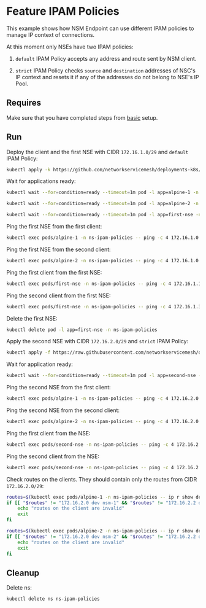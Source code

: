 # Feature IPAM Policies

This example shows how NSM Endpoint can use different IPAM policies to manage IP context of connections.

At this moment only NSEs have two IPAM policies:

1. `default` IPAM Policy accepts any address and route sent by NSM client.

2. `strict` IPAM Policy checks `source` and `destination` addresses of NSC's IP context and resets it if any of the 
addresses do not belong to NSE's IP Pool.

## Requires

Make sure that you have completed steps from [basic](../../basic) setup.

## Run

Deploy the client and the first NSE with CIDR `172.16.1.0/29` and `default` IPAM Policy:
```bash
kubectl apply -k https://github.com/networkservicemesh/deployments-k8s/examples/features/ipam-policies?ref=026afe51de49b5db676b71b16b438087b6d51c22
```

Wait for applications ready:
```bash
kubectl wait --for=condition=ready --timeout=1m pod -l app=alpine-1 -n ns-ipam-policies
```
```bash
kubectl wait --for=condition=ready --timeout=1m pod -l app=alpine-2 -n ns-ipam-policies
```
```bash
kubectl wait --for=condition=ready --timeout=1m pod -l app=first-nse -n ns-ipam-policies
```

Ping the first NSE from the first client:
```bash
kubectl exec pods/alpine-1 -n ns-ipam-policies -- ping -c 4 172.16.1.0 || kubectl exec pods/alpine-1 -n ns-ipam-policies -- ping -c 4 172.16.1.2
```

Ping the first NSE from the second client:
```bash
kubectl exec pods/alpine-2 -n ns-ipam-policies -- ping -c 4 172.16.1.0 || kubectl exec pods/alpine-2 -n ns-ipam-policies -- ping -c 4 172.16.1.2
```

Ping the first client from the first NSE:
```bash
kubectl exec pods/first-nse -n ns-ipam-policies -- ping -c 4 172.16.1.1
```

Ping the second client from the first NSE:
```bash
kubectl exec pods/first-nse -n ns-ipam-policies -- ping -c 4 172.16.1.3
```

Delete the first NSE:
```bash
kubectl delete pod -l app=first-nse -n ns-ipam-policies
```

Apply the second NSE with CIDR `172.16.2.0/29` and `strict` IPAM Policy:
```bash
kubectl apply -f https://raw.githubusercontent.com/networkservicemesh/deployments-k8s/026afe51de49b5db676b71b16b438087b6d51c22/examples/features/ipam-policies/second-nse.yaml -n ns-ipam-policies
```

Wait for application ready:
```bash
kubectl wait --for=condition=ready --timeout=1m pod -l app=second-nse -n ns-ipam-policies
```

Ping the second NSE from the first client:
```bash
kubectl exec pods/alpine-1 -n ns-ipam-policies -- ping -c 4 172.16.2.0 || kubectl exec pods/alpine-1 -n ns-ipam-policies -- ping -c 4 172.16.2.2
```

Ping the second NSE from the second client:
```bash
kubectl exec pods/alpine-2 -n ns-ipam-policies -- ping -c 4 172.16.2.0 || kubectl exec pods/alpine-2 -n ns-ipam-policies -- ping -c 4 172.16.2.2
```

Ping the first client from the NSE:
```bash
kubectl exec pods/second-nse -n ns-ipam-policies -- ping -c 4 172.16.2.1
```

Ping the second client from the NSE:
```bash
kubectl exec pods/second-nse -n ns-ipam-policies -- ping -c 4 172.16.2.3
```

Check routes on the clients. They should contain only the routes from CIDR `172.16.2.0/29`:
```bash
routes=$(kubectl exec pods/alpine-1 -n ns-ipam-policies -- ip r show dev nsm-1 | xargs) # Use xargs here just to trim whitespaces in the routes
if [[ "$routes" != "172.16.2.0 dev nsm-1" && "$routes" != "172.16.2.2 dev nsm-1" ]]; then
    echo "routes on the client are invalid"
    exit
fi
```

```bash
routes=$(kubectl exec pods/alpine-2 -n ns-ipam-policies -- ip r show dev nsm-2 | xargs) # Use xargs here just to trim whitespaces in the routes
if [[ "$routes" != "172.16.2.0 dev nsm-2" && "$routes" != "172.16.2.2 dev nsm-2" ]]; then
    echo "routes on the client are invalid"
    exit
fi
```

## Cleanup

Delete ns:
```bash
kubectl delete ns ns-ipam-policies
```
